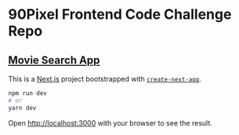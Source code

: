 # 90Pixel Frontend Code Challenge Repo

## [Movie Search App](https://90pixel-frontend-code-challenge.vercel.app/)

This is a [Next.js](https://nextjs.org/) project bootstrapped with [`create-next-app`](https://github.com/zeit/next.js/tree/canary/packages/create-next-app).

```bash
npm run dev
# or
yarn dev
```

Open [http://localhost:3000](http://localhost:3000) with your browser to see the result.
